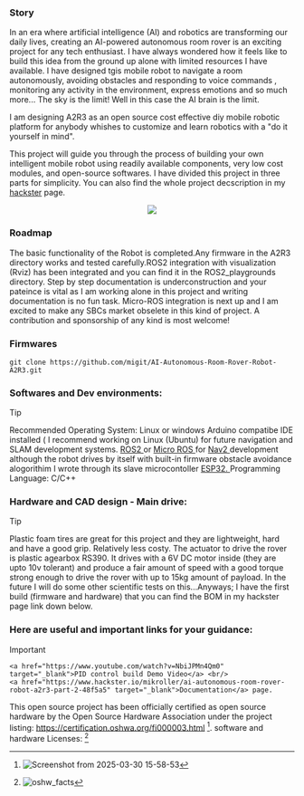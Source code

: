 ### Story

In an era where artificial intelligence (AI) and robotics are transforming our daily lives, creating an AI-powered autonomous room rover is an exciting project for any tech enthusiast. I have always wondered how it feels like to build this idea from the ground up alone with limited resources I have available. I have designed tgis mobile robot to navigate a room autonomously, avoiding obstacles and responding to voice commands , monitoring any activity in the environment, express emotions and so much more... The sky is the limit! Well in this case the AI brain is the limit.

I am designing A2R3 as an open source cost effective diy mobile robotic platform for anybody whishes to customize and learn robotics with a "do it yourself in mind".

This project will guide you through the process of building your own intelligent mobile robot using readily available components, very low cost modules, and open-source softwares.
I have divided this project in three parts for simplicity. You can also find the whole project decscription in my <a href="https://www.hackster.io/mikroller/ai-autonomous-room-rover-robot-a2r3-part-2-48f5a5" target="_blank">hackster</a> page.

<p align="center">
    <img  src="https://github.com/user-attachments/assets/bbc6c5a3-ab26-46e3-b967-9705cc1c35a4">
</p>

### Roadmap

The basic functionality of the Robot is completed.Any firmware in the A2R3 directory works and tested carefully.ROS2 integration with visualization (Rviz) has been integrated and you can find it in the ROS2_playgrounds directory. Step by step documentation is underconstruction and your pateince is vital as I am working alone in this project and writing documentation is no fun task. Micro-ROS integration is next up and I am excited to make any SBCs market obselete in this kind of project. A contribution and sponsorship of any kind is most welcome! 

### Firmwares

    git clone https://github.com/migit/AI-Autonomous-Room-Rover-Robot-A2R3.git

### Softwares and Dev environments:
> [!TIP]
> Recommended Operating System: Linux or windows Arduino compatibe IDE installed ( I recommend working on Linux (Ubuntu) for future navigation and SLAM development systems.
> <a href="https://docs.ros.org/en/foxy/index.html" target="_blank"> ROS2 </a> or <a href="https://micro.ros.org/" target="_blank"> Micro ROS </a> for <a href="https://docs.nav2.org/" target="_blank"> Nav2 </a>development although the robot drives by itself with built-in firmware obstacle avoidance alogorithim I wrote through its slave microcontoller <a href="https://docs.espressif.com/projects/esp-dev-kits/en/latest/esp32/esp32-devkitc/index.html" target="_blank"> ESP32. </a>
> Programming Language: C/C++ 

### Hardware and CAD design - Main drive:
> [!TIP]
> Plastic foam tires are great for this project and they are lightweight, hard and have a good grip. Relatively less costy.
> The actuator to drive the rover is plastic agearbox RS390. It drives with a 6V DC motor inside (they are upto 10v tolerant) and produce a fair amount of speed with a good torque strong enough to drive the rover with up to 15kg amount of payload. In the future I will do some other scientific tests on this...Anyways; I have the first build (firmware and hardware) that you can find the BOM in my hackster page link down below.

### Here are useful and important links for your guidance:      
> [!IMPORTANT]                                                                                                                                                   
    <a href="https://www.youtube.com/watch?v=NbiJPMn4Qm0" target="_blank">PID control build Demo Video</a> <br/>
    <a href="https://www.hackster.io/mikroller/ai-autonomous-room-rover-robot-a2r3-part-2-48f5a5" target="_blank">Documentation</a> page.

    
This open source project has been officially certified as open source hardware by the Open Source Hardware Association under the project listing: https://certification.oshwa.org/fi000003.html [^2].
software and hardware Licenses: [^1]

[^1]: ![oshw_facts](https://github.com/user-attachments/assets/8db5b921-7199-43b5-9edd-f96adf9e9eec)
[^2]: ![Screenshot from 2025-03-30 15-58-53](https://github.com/user-attachments/assets/599f7daa-bc83-4e1d-ba89-f66ca4a2cc97)



